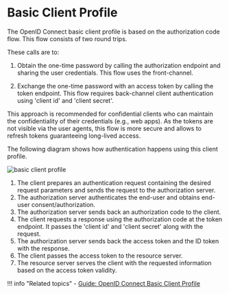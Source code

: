 # Basic Client Profile

The OpenID Connect basic client profile is based on the authorization code flow. This flow consists of two round trips. 

These calls are to:

1. Obtain the one-time password by calling the authorization endpoint and sharing the user credentials. This flow uses the front-channel<!--[front-channel](insertlink)-->. 

2. Exchange the one-time password with an access token<!--[access token](insertlink)--> by calling the token endpoint. This flow requires back-channel
client authentication using 'client id' and 'client secret'. 

This approach is recommended for confidential clients<!--[confidential clients](insertlink)--> 
who can maintain the confidentiality of their credentials (e.g., web apps). As the tokens are not visible via the user 
agents, this flow is more secure and allows to refresh tokens<!--[refresh tokens](insertlink)--> guaranteeing long-lived access.

The following diagram shows how authentication happens using this client profile.

![basic client profile]({{base_path}}/assets/img/concepts/basic-oidc-profile.png)


1. The client prepares an authentication request containing the desired request parameters and sends the 
request to the authorization server.
2. The authorization server authenticates the end-user and obtains end-user consent/authorization.
3. The authorization server sends back an authorization code to the client.
4. The client requests a response using the authorization code at the token endpoint. It passes the 'client id' and 
'client secret' along with the request.
5. The authorization server sends back the access token and the ID token with the response.
6. The client passes the access token to the resource server.
7. The resource server serves the client with the requested information based on the access token validity. 

!!! info "Related topics"
    - [Guide: OpenID Connect Basic Client Profile]({{base_path}}/guides/access-delegation/oidc-basic-client-profile/)
